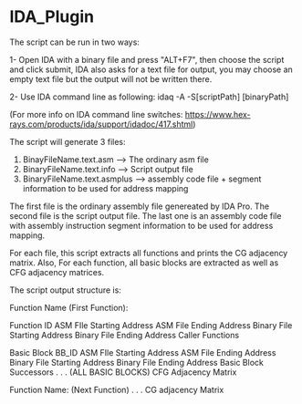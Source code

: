 # IDA_Plugin

The script can be run in two ways: 

1- Open IDA with a binary file and press "ALT+F7", then choose the script and click submit, IDA also asks for a text file for output, you may choose an empty text file but the output will not be written there.  

2- Use IDA command line as following:
idaq -A -S[scriptPath] [binaryPath] 

(For more info on IDA command line switches: https://www.hex-rays.com/products/ida/support/idadoc/417.shtml)

The script will generate 3 files: 

1. BinayFileName.text.asm --> The ordinary asm file
2. BinaryFileName.text.info --> Script output file
3. BinaryFileName.text.asmplus --> assembly code file + segment information to be used for address mapping

The first file is the ordinary assembly file genereated by IDA Pro.
The second file is the script output file.
The last one is an assembly code file with assembly instruction segment information to be used for address mapping.


For each file, this script extracts all functions and prints the CG adjacency matrix.
Also, For each function, all basic blocks are extracted as well as CFG adjacency matrices.

The script output structure is: 

Function Name (First Function):

Function ID
ASM FIle Starting Address
ASM File Ending Address
Binary File Starting Address
Binary File Ending Address
Caller Functions

Basic Block
BB_ID
ASM FIle Starting Address
ASM File Ending Address
Binary File Starting Address
Binary File Ending Address
Basic Block Successors 
   . 
   . 
   .
(ALL BASIC BLOCKS)
CFG Adjacency Matrix


Function Name: (Next Function)
.
.
.
 CG adjacency Matrix
